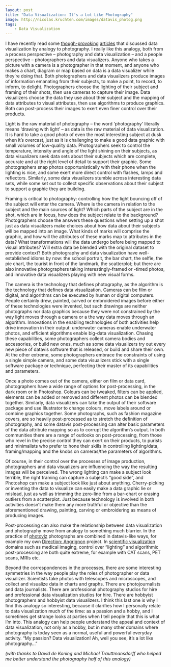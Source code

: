 ```yaml
---
layout: post
title: "Data Visualization: It's a Lot Like Photography"
image: http://nicolas.kruchten.com/images/datavis_photog.png
tags:
    - Data Visualization
---
```


I have recently read some [though-provoking][a1] [articles][a2] that discussed data visualization by analogy to photography. I really like this analogy, both from a process perspective – photography and data visualization – and a people perspective – photographers and data visualizers. Anyone who takes a picture with a camera is a photographer in that moment, and anyone who makes a chart, diagram or map based on data is a data visualizer while they’re doing that. Both photographers and data visualizers produce images of information emanating from their subjects, to make a point, to record, to inform, to delight. Photographers choose the lighting of their subject and framing of their shots, then use cameras to capture their image. Data visualizers choose the data they use about their subject and the mapping of data attributes to visual attributes, then use algorithms to produce graphics. Both can post-process their images to exert even finer control over their products.

<!-- more -->

Light is the raw material of photography – the word 'photography' literally means ‘drawing with light’ – as data is the raw material of data visualization. It is hard to take a good photo of even the most interesting subject at dusk when it’s overcast, just as it is challenging to make a good data graphic with small volumes of low-quality data. Photographers seek to control the temperature, intensity and angle of the light shining on their subjects, as data visualizers seek data sets about their subjects which are complete, accurate and at the right level of detail to support their graphic. Some photographers snap photos opportunistically with their phone when the lighting is nice, and some exert more direct control with flashes, lamps and reflectors. Similarly, some data visualizers stumble across interesting data sets, while some set out to collect specific observations about their subject to support a graphic they are building.

Framing is critical to photography: controlling how the light bouncing off of the subject will enter the camera. Where is the camera in relation to the subject and the main sources of light? Which parts of the subject are in the shot, which are in focus, how does the subject relate to the background? Photographers choose the answers these questions when setting up a shot just as data visualizers make choices about how data about their subjects will be mapped into an image. What kinds of marks will comprise the graphic, and how will the attributes of these marks map to attributes in the data? What transformations will the data undergo before being mapped to visual attributes? Will extra data be blended with the original dataset to provide context? Both photography and data visualization have well-established idioms by now: the school portrait, the bar chart, the selfie, the pie chart, the tourist in front of the landmark, the scatterplot; but there are also innovative photographers taking interestingly-framed or -timed photos, and innovative data visualizers playing with new visual forms.

The camera is the technology that defines photography, as the algorithm is the technology that defines data visualization. Cameras can be film or digital, and algorithms can be executed by human or digital computers. People certainly drew, painted, carved or embroidered images before either of these technologies were invented, but such drawings are neither photographs nor data graphics because they were not constrained by the way light moves through a camera or a the way data moves through an algorithm. Innovations in the enabling technologies of both activities help drive innovation in their output: underwater cameras enable underwater photos, and efficient algorithms enable big-data visualization. Chasing these capabilities, some photographers collect camera bodies and accessories, or build new ones, much as some data visualizers try out every new piece of datavis software that is released, or build and share their own. At the other extreme, some photographers embrace the constraints of using a single simple camera, and some data visualizers stick with a single software package or technique, perfecting their master of its capabilities and parameters.

Once a photo comes out of the camera, either on film or data card, photographers have a wide range of options for post-processing, in the dark room or in Photoshop. Colours can be tweaked, filters can be applied, elements can be added or removed and different photos can be blended together. Similarly, data visualizers can take the output of their software package and use Illustrator to change colours, move labels around or combine graphics together. Some photographs, such as fashion magazine covers, are so heavily post-processed as to stretch the definition of photography, and some datavis post-processing can alter basic parameters of the data attribute mapping so as to corrupt the algorithm’s output. In both communities there are a range of outlooks on post-processing, from those who revel in the precise control they can exert on their products, to purists and minimalists who prefer to hone their skills in controlling lighting/data, framing/mapping and the knobs on cameras/the parameters of algorithms.

Of course, in their control over the processes of image production, photographers and data visualizers are influencing the way the resulting images will be perceived. The wrong lighting can make a subject look terrible, the right framing can capture a subject’s “good side”, and Photoshop can make a subject look like just about anything. Cherry-picking or inventing the data to visualize can easily make a data graphic lie or mislead, just as well as trimming the zero-line from a bar-chart or erasing outliers from a scatterplot. Just because technology is involved in both activities doesn’t make them any more truthful or objective than the aforementioned drawing, painting, carving or embroidering as means of producing images.

Post-processing can also make the relationship between data visualization and photography move from analogy to something much blurrier. In the practice of [photoviz][photoviz] photographs are combined in datavis-like ways, for example my own [Direction: Angrignon][da] project. In [scientific visualization][scivis] domains such as medical imaging, control over “lighting” and algorithmic post-processing are both quite extreme, for example with CAT scans, PET scans, MRIs etc.

Beyond the correspondences in the processes, there are some interesting symmetries in the way people play the roles of photographer or data visualizer. Scientists take photos with telescopes and microscopes, and collect and visualize data in charts and graphs. There are photojournalists and data journalists. There are professional photography studios for hire and professional data visualization studios for hire. There are hobbyist photographers and hobbyist data visualizers. I think this last one is why I find this analogy so interesting, because it clarifies how I personally relate to data visualization much of the time: as a passion and a hobby, and I sometimes get strange looks at parties when I tell people that this is what I’m into. This analogy can help people understand the appeal and context of data visualization, not only as a hobby, but in many other domains where photography is today seen as a normal, useful and powerful everyday activity. “My passion? Data visualization! Ah, well you see, it’s a lot like photography…”

*(with thanks to David de Koning and Michael Trauttmansdorff who helped me better understand the photography half of this analogy)*

[a1]: http://well-formed-data.net/archives/1027/worlds-not-stories
[a2]: https://medium.com/@borism/picture-depiction-and-deception-why-data-visualisations-are-cultural-images-cd462893ef32
[photoviz]: http://feltron.com/PhotoViz.html
[scivis]: https://en.wikipedia.org/wiki/Scientific_visualization
[da]: http://nicolas.kruchten.com/content/2016/07/direction-angrignon/
